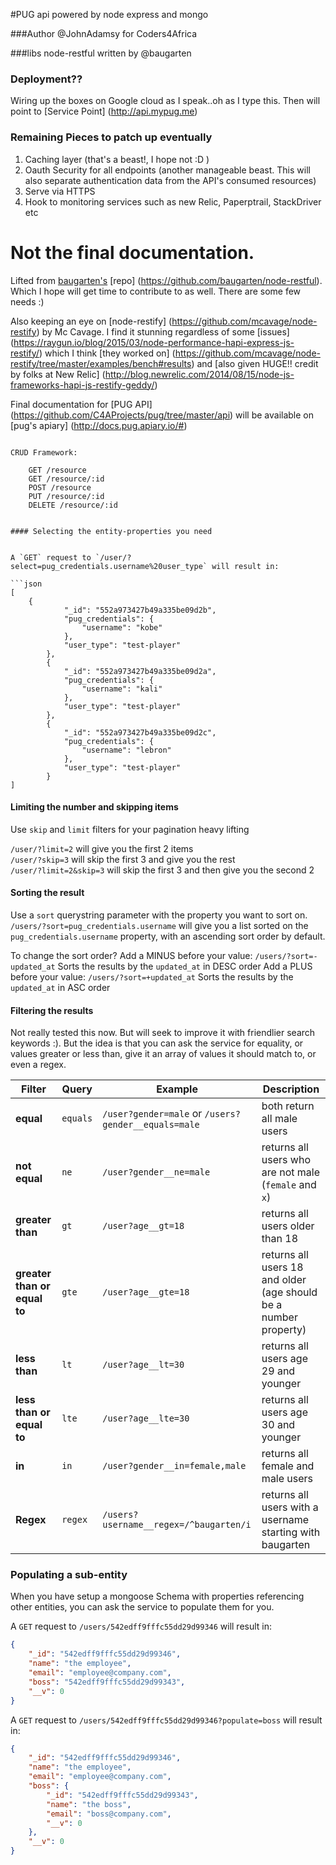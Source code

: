 #PUG api powered by node express and mongo

###Author
@JohnAdamsy for Coders4Africa

###libs
node-restful written by @baugarten

### Deployment??

Wiring up the boxes on Google cloud as I speak..oh as I type this. Then will point to [Service Point] (http://api.mypug.me)

### Remaining Pieces to patch up eventually
1. Caching layer (that's a beast!, I hope not :D )
2. Oauth Security for all endpoints (another manageable beast. This will also separate authentication data from the API's consumed resources)
3. Serve via HTTPS
4. Hook to monitoring services such as new Relic, Paperptrail, StackDriver etc

Not the final documentation.
=========================

Lifted from [baugarten's](https://github.com/baugarten) [repo] (https://github.com/baugarten/node-restful). 
Which I hope will get time to contribute to as well. There are some few needs :)

Also keeping an eye on [node-restify] (https://github.com/mcavage/node-restify) by Mc Cavage. I find it stunning regardless of some [issues] (https://raygun.io/blog/2015/03/node-performance-hapi-express-js-restify/) which I think [they worked on] (https://github.com/mcavage/node-restify/tree/master/examples/bench#results)
and [also given HUGE!! credit by folks at New Relic] (http://blog.newrelic.com/2014/08/15/node-js-frameworks-hapi-js-restify-geddy/)

Final documentation for [PUG API] (https://github.com/C4AProjects/pug/tree/master/api) will be available on [pug's apiary] (http://docs.pug.apiary.io/#)

```

CRUD Framework:

    GET /resource
    GET /resource/:id
    POST /resource
    PUT /resource/:id
    DELETE /resource/:id
    

#### Selecting the entity-properties you need


A `GET` request to `/user/?select=pug_credentials.username%20user_type` will result in:

```json
[
    {
            "_id": "552a973427b49a335be09d2b",
            "pug_credentials": {
                "username": "kobe"
            },
            "user_type": "test-player"
        },
        {
            "_id": "552a973427b49a335be09d2a",
            "pug_credentials": {
                "username": "kali"
            },
            "user_type": "test-player"
        },
        {
            "_id": "552a973427b49a335be09d2c",
            "pug_credentials": {
                "username": "lebron"
            },
            "user_type": "test-player"
        }
]
```

#### Limiting the number and skipping items

Use `skip` and `limit` filters for your pagination heavy lifting 

`/user/?limit=2` will give you the first 2 items  
`/user/?skip=3` will skip the first 3 and give you the rest  
`/user/?limit=2&skip=3` will skip the first 3 and then give you the second 2

#### Sorting the result

Use a `sort` querystring parameter with the property you want to sort on. `/users/?sort=pug_credentials.username` will give you a list sorted on the `pug_credentials.username` property, with an ascending sort order by default.

To change the sort order? 
Add a MINUS before your value: `/users/?sort=-updated_at` Sorts the results  by the `updated_at` in DESC order
Add a PLUS before your value: `/users/?sort=+updated_at` Sorts the results  by the `updated_at` in ASC order

#### Filtering the results

Not really tested this now. But will seek to improve it with friendlier search keywords :).
 But the idea is that you can ask the service for equality, or values greater or less than, give it an array of values it should match to, or even a regex.

| Filter                       | Query  | Example                                              | Description                     |
|------------------------------|--------|------------------------------------------------------|---------------------------------|
| **equal**                    | `equals` | `/user?gender=male` or `/users?gender__equals=male` | both return all male users      |
| **not equal**                | `ne`     | `/user?gender__ne=male`                             | returns all users who are not male (`female` and `x`)        |
| **greater than**             | `gt`     | `/user?age__gt=18`                                  | returns all users older than 18                                   |
| **greater than or equal to** | `gte`    | `/user?age__gte=18`                                 | returns all users 18 and older (age should be a number property) |
| **less than**                | `lt`     | `/user?age__lt=30`                                  | returns all users age 29 and younger                              |
| **less than or equal to**    | `lte`    | `/user?age__lte=30`                                 | returns all users age 30 and younger                             |
| **in**                       | `in`     | `/user?gender__in=female,male`                         | returns all female and male users                    |
| **Regex**                    | `regex`  | `/users?username__regex=/^baugarten/i` | returns all users with a username starting with baugarten           |

### Populating a sub-entity

When you have setup a mongoose Schema with properties referencing other entities, you can ask the service to populate them for you.

A `GET` request to `/users/542edff9fffc55dd29d99346` will result in:

```json
{
    "_id": "542edff9fffc55dd29d99346",
    "name": "the employee",
    "email": "employee@company.com",
    "boss": "542edff9fffc55dd29d99343",
    "__v": 0
}
```
A `GET` request to `/users/542edff9fffc55dd29d99346?populate=boss` will result in:

```json
{
    "_id": "542edff9fffc55dd29d99346",
    "name": "the employee",
    "email": "employee@company.com",
    "boss": {
        "_id": "542edff9fffc55dd29d99343",
        "name": "the boss",
        "email": "boss@company.com",
        "__v": 0
    },
    "__v": 0
}
```




